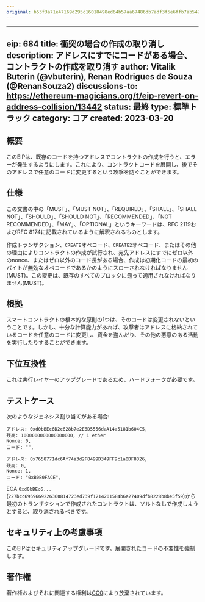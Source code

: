 ```yaml
---
original: b53f3a71e47169d295c16018498ed64b57aa67486db7adf3f5e6ffb7ab542b4b
---
```


---
eip: 684
title: 衝突の場合の作成の取り消し
description: アドレスにすでにコードがある場合、コントラクトの作成を取り消す
author: Vitalik Buterin (@vbuterin), Renan Rodrigues de Souza (@RenanSouza2)
discussions-to: https://ethereum-magicians.org/t/eip-revert-on-address-collision/13442
status: 最終
type: 標準トラック
category: コア
created: 2023-03-20
---

## 概要

このEIPは、既存のコードを持つアドレスでコントラクトの作成を行うと、エラーが発生するようにします。これにより、コントラクトコードを展開し、後でそのアドレスで任意のコードに変更するという攻撃を防ぐことができます。

## 仕様

この文書の中の「MUST」、「MUST NOT」、「REQUIRED」、「SHALL」、「SHALL NOT」、「SHOULD」、「SHOULD NOT」、「RECOMMENDED」、「NOT RECOMMENDED」、「MAY」、「OPTIONAL」というキーワードは、RFC 2119およびRFC 8174に記載されているように解釈されるものとします。

作成トランザクション、`CREATE`オペコード、`CREATE2`オペコード、またはその他の理由によりコントラクトの作成が試行され、宛先アドレスにすでにゼロ以外のnonce、またはゼロ以外のコード長がある場合、作成は初期化コードの最初のバイトが無効なオペコードであるかのようにスローされなければなりません(MUST)。この変更は、既存のすべてのブロックに遡って適用されなければなりません(MUST)。

## 根拠

スマートコントラクトの根本的な原則の1つは、そのコードは変更されないということです。しかし、十分な計算能力があれば、攻撃者はアドレスに格納されているコードを任意のコードに変更し、資金を盗んだり、その他の悪意のある活動を実行したりすることができます。

## 下位互換性

これは実行レイヤーのアップグレードであるため、ハードフォークが必要です。

## テストケース

次のようなジェネシス割り当てがある場合:

```
アドレス: 0xd0bBEc6D2c628b7e2E6D5556daA14a5181b604C5,
残高: 1000000000000000000, // 1 ether
Nonce: 0,
コード: "",

アドレス: 0x7658771dc6Af74a3d2F8499D349FF9c1a0DF8826,
残高: 0,
Nonce: 1,
コード: "0xB0B0FACE",
```

EOA `0xd0bBEc6...`(`227bcc6959669226360814723ed739f1214201584b6a27409dfb8228b8be5f59`)から最初のトランザクションで作成されたコントラクトは、ソルトなしで作成しようとすると、取り消されるべきです。

## セキュリティ上の考慮事項

このEIPはセキュリティアップグレードです。展開されたコードの不変性を強制します。

## 著作権

著作権およびそれに関連する権利は[CC0](../LICENSE.md)により放棄されています。